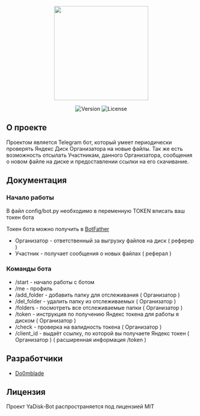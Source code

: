 <p align="center">
      <img src="https://cdn.icon-icons.com/icons2/1381/PNG/512/yandexdisk_94467.png" width="250">
</p>

<p align="center">
   <img src="https://img.shields.io/badge/Version-v1.6 (Alpha)-blue" alt="Version">
   <img src="https://img.shields.io/badge/License-MIT-green" alt="License">
</p>

## О проекте

Проектом является Telegram бот, который умеет периодически проверять Яндекс Диск Организатора на новые файлы. Так же есть возможность отсылать Участникам, данного Организатора, сообщения о новом файле на диске и предоставлении ссылки на его скачивание.

## Документация

### Начало работы

В файл config/bot.py необходимо в переменную TOKEN вписать ваш токен бота

Токен бота можно получить в [BotFather](https://t.me/BotFather)

- Организатор - ответственный за выгрузку файлов на диск ( реферер )
- Участник - получает сообщения о новых файлах ( реферал )

### Команды бота

- /start - начало работы с ботом
- /me - профиль
- /add_folder - добавить папку для отслеживания ( Организатор )
- /del_folder - удалить папку из отслеживаемых ( Организатор )
- /folders - посмотреть все отслеживаемые папки ( Организатор )
- /token - инструкция по получению Яндекс токена для работы я диском ( Организатор )
- /check - проверка на валидность токена ( Организатор )
- /client_id - выдаёт ссылку, по которой вы получаете Яндекс токен ( Организатор ) ( расширенная информация /token )

## Разработчики

- [Do0mblade](https://github.com/Do0mblade)

## Лицензия
Проект YaDisk-Bot распространяется под лицензией MIT
